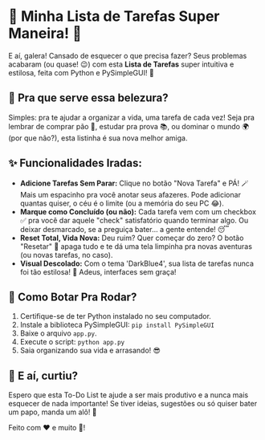 # 📝 Minha Lista de Tarefas Super Maneira! 📝

E aí, galera! Cansado de esquecer o que precisa fazer? Seus problemas acabaram (ou quase! 😉) com esta **Lista de Tarefas** super intuitiva e estilosa, feita com Python e PySimpleGUI! 🚀

## 🎯 Pra que serve essa belezura?

Simples: pra te ajudar a organizar a vida, uma tarefa de cada vez! Seja pra lembrar de comprar pão 🍞, estudar pra prova 📚, ou dominar o mundo 🌍 (por que não?), esta listinha é sua nova melhor amiga.

## ✨ Funcionalidades Iradas:

*   **Adicione Tarefas Sem Parar:** Clique no botão "Nova Tarefa" e PÁ! 🪄 Mais um espacinho pra você anotar seus afazeres. Pode adicionar quantas quiser, o céu é o limite (ou a memória do seu PC 😂).
*   **Marque como Concluído (ou não):** Cada tarefa vem com um checkbox ✅ pra você dar aquele "check" satisfatório quando terminar algo. Ou deixar desmarcado, se a preguiça bater... a gente entende! 😴
*   **Reset Total, Vida Nova:** Deu ruim? Quer começar do zero? O botão "Resetar" 🔄 apaga tudo e te dá uma tela limpinha pra novas aventuras (ou novas tarefas, no caso).
*   **Visual Descolado:** Com o tema 'DarkBlue4', sua lista de tarefas nunca foi tão estilosa! 💅 Adeus, interfaces sem graça!

## 🚀 Como Botar Pra Rodar?

1.  Certifique-se de ter Python instalado no seu computador.
2.  Instale a biblioteca PySimpleGUI: `pip install PySimpleGUI`
3.  Baixe o arquivo `app.py`.
4.  Execute o script: `python app.py`
5.  Saia organizando sua vida e arrasando! 😎

## 🤔 E aí, curtiu?

Espero que esta To-Do List te ajude a ser mais produtivo e a nunca mais esquecer de nada importante! Se tiver ideias, sugestões ou só quiser bater um papo, manda um alô! 🤙

Feito com ❤️ e muito 🐍!
